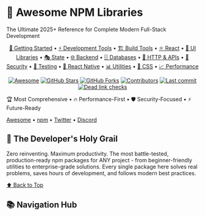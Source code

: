 # 🚀 Awesome NPM Libraries

The Ultimate 2025+ Reference for Complete Modern Full-Stack Development

<!-- Sticky/Quick Jump TOC -->
<p align="center">
  <a href="#-getting-started">🚀 Getting Started</a> •
  <a href="#-development-tools">⚡ Development Tools</a> •
  <a href="#-build-tools--bundlers">🏗️ Build Tools</a> •
  <a href="#-react-ecosystem">⚛️ React</a> •
  <a href="#-ui-libraries--components">🎨 UI Libraries</a> •
  <a href="#-state-management">🎭 State</a> •
  <a href="#-backend-frameworks">🌐 Backend</a> •
  <a href="#-databases--orm">🗄️ Databases</a> •
  <a href="#-http--apis">📡 HTTP & APIs</a> •
  <a href="#-authentication--security">🔐 Security</a> •
  <a href="#-testing">🧪 Testing</a> •
  <a href="#-react-native">📱 React Native</a> •
  <a href="#-utilities">📊 Utilities</a> •
  <a href="#-css--styling">🎨 CSS</a> •
  <a href="#-performance">📈 Performance</a>
</p>

<!-- Badges block under H1 -->
<p align="center">
  <a href="https://awesome.re"><img src="https://awesome.re/badge.svg" alt="Awesome" /></a>
  <a href="https://github.com/demarc-ai/awesome-lists/stargazers"><img src="https://img.shields.io/github/stars/demarc-ai/awesome-lists?style=flat&label=Stars" alt="GitHub Stars" /></a>
  <a href="https://github.com/demarc-ai/awesome-lists/network/members"><img src="https://img.shields.io/github/forks/demarc-ai/awesome-lists?style=flat&label=Forks" alt="GitHub Forks"/></a>
  <a href="https://github.com/demarc-ai/awesome-lists/graphs/contributors"><img src="https://img.shields.io/github/contributors/demarc-ai/awesome-lists?style=flat&label=Contributors" alt="Contributors"/></a>
  <a href="https://github.com/demarc-ai/awesome-lists/commits/main"><img src="https://img.shields.io/github/last-commit/demarc-ai/awesome-lists/main?style=flat&label=Last%20Commit" alt="Last commit"/></a>
  <a href="https://github.com/demarc-ai/awesome-lists/actions/workflows/dead-link-check.yml"><img src="https://img.shields.io/badge/links-checked-blue?style=flat&logo=github-actions" alt="Dead link checks"/></a>
</p>

🏆 Most Comprehensive • 🔥 Performance-First • 🛡️ Security-Focused • ⚡ Future-Ready

[Awesome](https://awesome.re) • [npm](https://www.npmjs.com/) • [Twitter](https://twitter.com/demarcai) • [Discord](https://discord.gg/demarcai)

## 💎 The Developer's Holy Grail
Zero reinventing. Maximum productivity. The most battle-tested, production-ready npm packages for ANY project - from beginner-friendly utilities to enterprise-grade solutions. Every single package here solves real problems, saves hours of development, and follows modern best practices.

[⬆️ Back to Top](#-awesome-npm-libraries)

## 📚 Navigation Hub
<!-- existing content below remains unchanged -->

